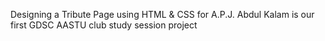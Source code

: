Designing a Tribute Page using HTML & CSS 
for A.P.J. Abdul Kalam is our first GDSC AASTU club study session project